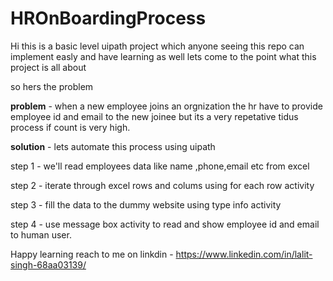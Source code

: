 # HROnBoardingProcess

Hi this is a basic level uipath project which anyone seeing this repo can implement easly and have learning as well
lets come to the point what this project is all about

so hers the problem

**problem** - when a new employee joins an orgnization the hr have to provide employee id and email to the new joinee but its a very repetative tidus process if count is very high.

**solution** - lets automate this process using uipath 

step 1 - we'll read employees data like name ,phone,email etc from excel

step 2 - iterate through excel rows and colums using for each row activity

step 3 - fill the data to the dummy website using type info activity

step 4 - use message box activity to read and show employee id and email to human user.

Happy learning  reach to me on linkdin - https://www.linkedin.com/in/lalit-singh-68aa03139/
